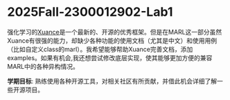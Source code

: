 # 2025Fall-2300012902-Lab1

强化学习的[Xuance](https://github.com/agi-brain/xuance)是一个最新的、开源的优秀框架。但是在MARL这一部分虽然Xuance有很强的能力，却缺少各种功能的使用文档（尤其是中文）和使用用例（比如自定义class的marl）。我希望能够帮助Xuance完善文档，添加examples。如果有机会,我还想尝试修改底层实现，使其能够更加方便的兼容MARL中的各种异构情况。



**学期目标**: 熟练使用各种开源工具，对相关社区有所贡献，并借此机会详细了解一些开源项目。